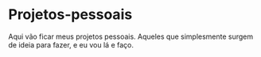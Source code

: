 # Projetos-pessoais
Aqui vão ficar meus projetos pessoais. Aqueles que simplesmente surgem de ideia para fazer, e eu vou lá e faço.
